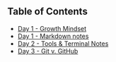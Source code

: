 ## Table of Contents
- [Day 1 - Growth Mindset](growth-mindset.md)
- [Day 1 - Markdown notes](markdown-notes.md)
- [Day 2 - Tools & Terminal Notes](tools-terminal.md)
- [Day 3 - Git v. GitHub](git-github.md)
